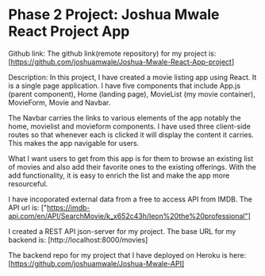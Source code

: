 # Phase 2 Project: Joshua Mwale React Project App
Github link:
The github link(remote repository) for my project is: [https://github.com/joshuamwale/Joshua-Mwale-React-App-project]

Description:
In this project, I have created a movie listing app using React. It is a single page application. I have five components that include App.js (parent component), Home (landing page), MovieList (my movie container), MovieForm, Movie and Navbar. 

The Navbar carries the links to various elements of the app notably the home, movielist and movieform components. I have used three client-side routes so that whenever each is clicked it will display the content it carries. This makes the app navigable for users. 

What I want users to get from this app is for them to browse an existing list of movies and also add their favorite ones to the existing offerings. With the add functionality, it is easy to enrich the list and make the app more resourceful.

I have incoporated external data from a free to access API from IMDB. The API url is: ["https://imdb-api.com/en/API/SearchMovie/k_x652c43h/leon%20the%20professional"]

I created a REST API json-server for my project. The base URL for my backend is: [http://localhost:8000/movies]

The backend repo for my project that I have deployed on Heroku is here: [https://github.com/joshuamwale/Joshua-Mwale-API]